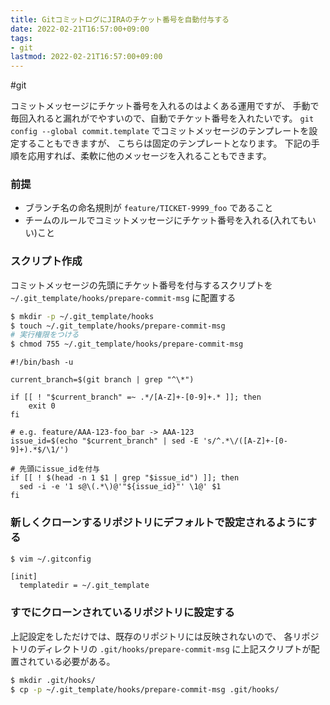 ```yaml
---
title: GitコミットログにJIRAのチケット番号を自動付与する
date: 2022-02-21T16:57:00+09:00
tags:
- git
lastmod: 2022-02-21T16:57:00+09:00
---
```


\#git

コミットメッセージにチケット番号を入れるのはよくある運用ですが、
手動で毎回入れると漏れがでやすいので、自動でチケット番号を入れたいです。
`git config --global commit.template` でコミットメッセージのテンプレートを設定することもできますが、
こちらは固定のテンプレートとなります。
下記の手順を応用すれば、柔軟に他のメッセージを入れることもできます。

### 前提

* ブランチ名の命名規則が `feature/TICKET-9999_foo` であること
* チームのルールでコミットメッセージにチケット番号を入れる(入れてもいい)こと

### スクリプト作成

コミットメッセージの先頭にチケット番号を付与するスクリプトを `~/.git_template/hooks/prepare-commit-msg` に配置する

````bash
$ mkdir -p ~/.git_template/hooks
$ touch ~/.git_template/hooks/prepare-commit-msg
# 実行権限をつける
$ chmod 755 ~/.git_template/hooks/prepare-commit-msg
````

````bash:~/.git_template/hooks/prepare-commit-msg
#!/bin/bash -u

current_branch=$(git branch | grep "^\*")

if [[ ! "$current_branch" =~ .*/[A-Z]+-[0-9]+.* ]]; then
    exit 0
fi

# e.g. feature/AAA-123-foo_bar -> AAA-123
issue_id=$(echo "$current_branch" | sed -E 's/^.*\/([A-Z]+-[0-9]+).*$/\1/')

# 先頭にissue_idを付与
if [[ ! $(head -n 1 $1 | grep "$issue_id") ]]; then
  sed -i -e '1 s@\(.*\)@'"${issue_id}"' \1@' $1
fi
````

### 新しくクローンするリポジトリにデフォルトで設定されるようにする

````bash
$ vim ~/.gitconfig
````

````toml:~/.gitconfig
[init]
  templatedir = ~/.git_template
````

### すでにクローンされているリポジトリに設定する

上記設定をしただけでは、既存のリポジトリには反映されないので、
各リポジトリのディレクトリの `.git/hooks/prepare-commit-msg` に上記スクリプトが配置されている必要がある。

````bash
$ mkdir .git/hooks/
$ cp -p ~/.git_template/hooks/prepare-commit-msg .git/hooks/
````

